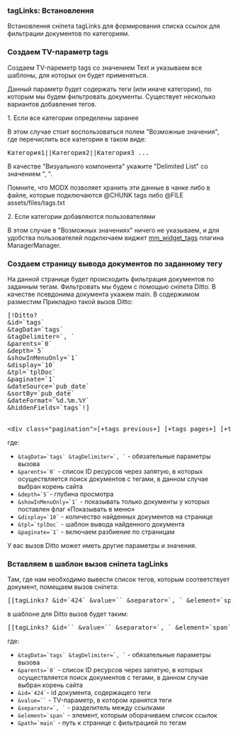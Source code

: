 
<meta http-equiv="Content-Type" content="text/html; charset=utf-8">
<h3>tagLinks: Встановлення </h3> 
Встановлення сніпета tagLinks для формирования списка ссылок для фильтрации документов по категориям.	
<br>
<h3>Создаем TV-параметр tags</h3>
<p>Создаем TV-пареметр tags со значением Text и указываем все шаблоны, для которых он будет применяться.</p>
<p>Данный параметр будет содержать теги (или иначе категории), по которым мы будем фильтровать документы. Существует несколько вариантов добавления тегов.</p>
<p><span class="text-bold">1. Если все категории определены заранее</span></p>
<p>В этом случае стоит воспользоваться полем <span class="text-bold">"Возможные значения"</span>, где перечислить все категории в таком виде:</p>
<pre class="brush: html;">Категория1||Категория2||Категория3 ...</pre>
<p>В качестве <span class="text-bold">"Визуального компонента"</span> укажите "Delimited List" со значением ", ".</p>
<p>Помните, что MODX позволяет хранить эти данные в чанке либо в файле, которые подключаются @CHUNK tags либо @FILE assets/files/tags.txt</p>
<p><span class="text-bold">2. Если категории добавляются пользователями</span></p>
<p>В этом случае в <span class="text-bold">"Возможных значениях"</span> ничего не указываем, и для удобства пользователей подключаем виджет <a target="_blank" href="managermanager.html#324">mm_widget_tags</a> плагина ManagerManager.</p>
<h3>Создаем страницу вывода документов по заданному тегу</h3>
<p>На данной странице будет происходить фильтрация документов по заданным тегам. Фильтровать мы будем с помощью сніпета Ditto. В качестве псевдонима документа укажем <span class="text-bold">main</span>. В содержимом разместим Прикладно такой вызов Ditto:</p>
<pre class="brush: html;">
[!Ditto?
&id=`tags`
&tagData=`tags`
&tagDelimiter=`, `
&parents=`0`
&depth=`5`
&showInMenuOnly=`1`
&display=`10`
&tpl=`tplDoc`
&paginate=`1`
&dateSource=`pub_date`
&sortBy=`pub_date`
&dateFormat=`%d.%m.%Y`
&hiddenFields=`tags`!]
<br>
&lt;div class="pagination"&gt;[+tags_previous+] [+tags_pages+] [+tags_next+]&lt;/div&gt;
</pre>
<p>где:</p>
<ul>
<li><code>&tagData=`tags` &tagDelimiter=`, `</code> - обязательные параметры вызова</li>
<li><code>&parents=`0`</code> - список ID ресурсов через запятую, в которых осуществляется поиск документов с тегами, в данном случае выбран корень сайта</li>
<li><code>&depth=`5`</code>- глубина просмотра</li>
<li><code>&showInMenuOnly=`1`</code> - показывать только документы у которых поставлен флаг «Показывать в меню»</li>
<li><code>&display=`10`</code> - количество найденных документов на странице</li>
<li><code>&tpl=`tplDoc`</code> - шаблон вывода найденного документа</li>
<li><code>&paginate=`1`</code> - включаем разбиение по страницам</li>
</ul>
<p>У вас вызов Ditto может иметь другие параметры и значения.</p>
<h3>Вставляем в шаблон вызов сніпета tagLinks</h3>
<p>Там, где нам необходимо вывести список тегов, которым соответствует документ, помещаем вызов сніпета:</p>
<pre class="brush: html;">[[tagLinks? &id=`424` &value=`` &separator=`, ` &element=`span` &fap=`1` &path=`main` &label=` `]]</pre>
<p>в шаблоне для Ditto вызов будет таким:</p>
<pre class="brush: html;">[[tagLinks? &id=`` &value=`` &separator=`, ` &element=`span` &fap=`1` &path=`main` &label=` `]]</pre>
<p>где:</p>
<ul>
<li><code>&tagData=`tags` &tagDelimiter=`, `</code> - обязательные параметры вызова</li>
<li><code>&parents=`0`</code> - список ID ресурсов через запятую, в которых осуществляется поиск документов с тегами, в данном случае выбран корень сайта</li>
<li><code>&id=`424`</code>- id документа, содержащего теги</li>
<li><code>&value=``</code> - TV-параметр, в котором хранятся теги</li>
<li><code>&separator=`, `</code> - разделитель между ссылками</li>
<li><code>&element=`span`</code> - элемент, которым оборачиваем список ссылок</li>
<li><code>&path=`main`</code> - путь к странице с фильтрацией по тегам</li>
</ul>